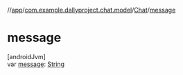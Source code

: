 //[app](../../../index.md)/[com.example.dallyproject.chat.model](../index.md)/[Chat](index.md)/[message](message.md)

# message

[androidJvm]\
var [message](message.md): [String](https://kotlinlang.org/api/latest/jvm/stdlib/kotlin/-string/index.html)

